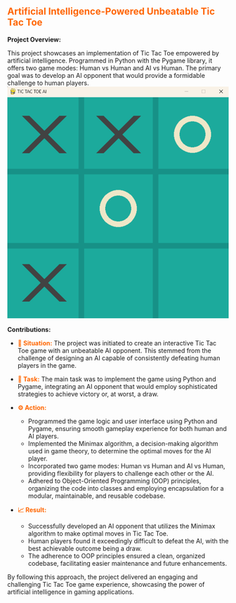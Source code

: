 ## <span style="color:#ff6600">Artificial Intelligence-Powered Unbeatable Tic Tac Toe</span>

**Project Overview:**

This project showcases an implementation of Tic Tac Toe empowered by artificial intelligence. Programmed in Python with the Pygame library, it offers two game modes: Human vs Human and AI vs Human. The primary goal was to develop an AI opponent that would provide a formidable challenge to human players.
<img src="tic.png"/>

**Contributions:**

- <span style="color:#ff6600">**📅 Situation:**</span> The project was initiated to create an interactive Tic Tac Toe game with an unbeatable AI opponent. This stemmed from the challenge of designing an AI capable of consistently defeating human players in the game.
  
- <span style="color:#ff6600">**🎯 Task:**</span> The main task was to implement the game using Python and Pygame, integrating an AI opponent that would employ sophisticated strategies to achieve victory or, at worst, a draw.
  
- <span style="color:#ff6600">**⚙️ Action:**</span> 
    - Programmed the game logic and user interface using Python and Pygame, ensuring smooth gameplay experience for both human and AI players.
    - Implemented the Minimax algorithm, a decision-making algorithm used in game theory, to determine the optimal moves for the AI player.
    - Incorporated two game modes: Human vs Human and AI vs Human, providing flexibility for players to challenge each other or the AI.
    - Adhered to Object-Oriented Programming (OOP) principles, organizing the code into classes and employing encapsulation for a modular, maintainable, and reusable codebase.
  
- <span style="color:#ff6600">**📈 Result:**</span> 
    - Successfully developed an AI opponent that utilizes the Minimax algorithm to make optimal moves in Tic Tac Toe.
    - Human players found it exceedingly difficult to defeat the AI, with the best achievable outcome being a draw.
    - The adherence to OOP principles ensured a clean, organized codebase, facilitating easier maintenance and future enhancements.

By following this approach, the project delivered an engaging and challenging Tic Tac Toe game experience, showcasing the power of artificial intelligence in gaming applications.
